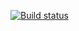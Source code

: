 [![Build status](https://ci.appveyor.com/api/projects/status/ys45o55xmph36r7m/branch/main?svg=true)](https://ci.appveyor.com/project/AbdrashitovaYuliya/patterns-testmode/branch/main)
